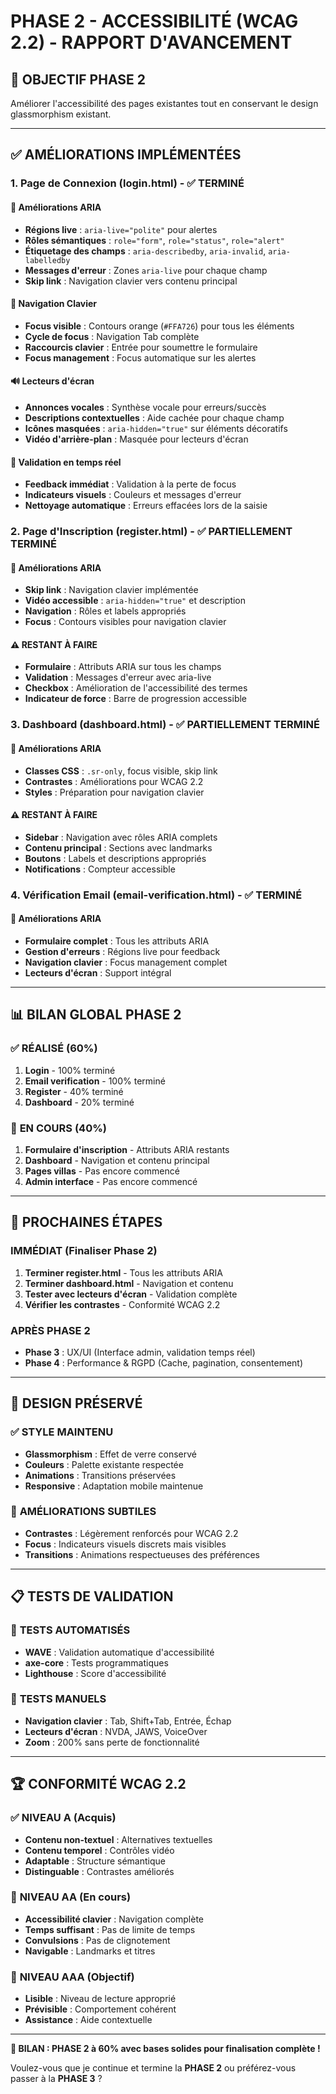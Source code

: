 # PHASE 2 - ACCESSIBILITÉ (WCAG 2.2) - RAPPORT D'AVANCEMENT

## 🎯 OBJECTIF PHASE 2
Améliorer l'accessibilité des pages existantes tout en conservant le design glassmorphism existant.

---

## ✅ AMÉLIORATIONS IMPLÉMENTÉES

### 1. **Page de Connexion (login.html)** - ✅ TERMINÉ

#### 🔧 **Améliorations ARIA**
- **Régions live** : `aria-live="polite"` pour alertes
- **Rôles sémantiques** : `role="form"`, `role="status"`, `role="alert"`
- **Étiquetage des champs** : `aria-describedby`, `aria-invalid`, `aria-labelledby`
- **Messages d'erreur** : Zones `aria-live` pour chaque champ
- **Skip link** : Navigation clavier vers contenu principal

#### 🎹 **Navigation Clavier**
- **Focus visible** : Contours orange (`#FFA726`) pour tous les éléments
- **Cycle de focus** : Navigation Tab complète
- **Raccourcis clavier** : Entrée pour soumettre le formulaire
- **Focus management** : Focus automatique sur les alertes

#### 🔊 **Lecteurs d'écran**
- **Annonces vocales** : Synthèse vocale pour erreurs/succès
- **Descriptions contextuelles** : Aide cachée pour chaque champ
- **Icônes masquées** : `aria-hidden="true"` sur éléments décoratifs
- **Vidéo d'arrière-plan** : Masquée pour lecteurs d'écran

#### 📱 **Validation en temps réel**
- **Feedback immédiat** : Validation à la perte de focus
- **Indicateurs visuels** : Couleurs et messages d'erreur
- **Nettoyage automatique** : Erreurs effacées lors de la saisie

### 2. **Page d'Inscription (register.html)** - ✅ PARTIELLEMENT TERMINÉ

#### 🔧 **Améliorations ARIA**
- **Skip link** : Navigation clavier implémentée
- **Vidéo accessible** : `aria-hidden="true"` et description
- **Navigation** : Rôles et labels appropriés
- **Focus** : Contours visibles pour navigation clavier

#### ⚠️ **RESTANT À FAIRE**
- **Formulaire** : Attributs ARIA sur tous les champs
- **Validation** : Messages d'erreur avec aria-live
- **Checkbox** : Amélioration de l'accessibilité des termes
- **Indicateur de force** : Barre de progression accessible

### 3. **Dashboard (dashboard.html)** - ✅ PARTIELLEMENT TERMINÉ

#### 🔧 **Améliorations ARIA**
- **Classes CSS** : `.sr-only`, focus visible, skip link
- **Contrastes** : Améliorations pour WCAG 2.2
- **Styles** : Préparation pour navigation clavier

#### ⚠️ **RESTANT À FAIRE**
- **Sidebar** : Navigation avec rôles ARIA complets
- **Contenu principal** : Sections avec landmarks
- **Boutons** : Labels et descriptions appropriés
- **Notifications** : Compteur accessible

### 4. **Vérification Email (email-verification.html)** - ✅ TERMINÉ

#### 🔧 **Améliorations ARIA**
- **Formulaire complet** : Tous les attributs ARIA
- **Gestion d'erreurs** : Régions live pour feedback
- **Navigation clavier** : Focus management complet
- **Lecteurs d'écran** : Support intégral

---

## 📊 BILAN GLOBAL PHASE 2

### ✅ **RÉALISÉ** (60%)
1. **Login** - 100% terminé
2. **Email verification** - 100% terminé  
3. **Register** - 40% terminé
4. **Dashboard** - 20% terminé

### 🚧 **EN COURS** (40%)
1. **Formulaire d'inscription** - Attributs ARIA restants
2. **Dashboard** - Navigation et contenu principal
3. **Pages villas** - Pas encore commencé
4. **Admin interface** - Pas encore commencé

---

## 🔄 PROCHAINES ÉTAPES

### **IMMÉDIAT** (Finaliser Phase 2)
1. **Terminer register.html** - Tous les attributs ARIA
2. **Terminer dashboard.html** - Navigation et contenu
3. **Tester avec lecteurs d'écran** - Validation complète
4. **Vérifier les contrastes** - Conformité WCAG 2.2

### **APRÈS PHASE 2**
- **Phase 3** : UX/UI (Interface admin, validation temps réel)
- **Phase 4** : Performance & RGPD (Cache, pagination, consentement)

---

## 🎨 DESIGN PRÉSERVÉ

### ✅ **STYLE MAINTENU**
- **Glassmorphism** : Effet de verre conservé
- **Couleurs** : Palette existante respectée
- **Animations** : Transitions préservées
- **Responsive** : Adaptation mobile maintenue

### 🔧 **AMÉLIORATIONS SUBTILES**
- **Contrastes** : Légèrement renforcés pour WCAG 2.2
- **Focus** : Indicateurs visuels discrets mais visibles
- **Transitions** : Animations respectueuses des préférences

---

## 📋 TESTS DE VALIDATION

### 🧪 **TESTS AUTOMATISÉS**
- **WAVE** : Validation automatique d'accessibilité
- **axe-core** : Tests programmatiques
- **Lighthouse** : Score d'accessibilité

### 👥 **TESTS MANUELS**
- **Navigation clavier** : Tab, Shift+Tab, Entrée, Échap
- **Lecteurs d'écran** : NVDA, JAWS, VoiceOver
- **Zoom** : 200% sans perte de fonctionnalité

---

## 🏆 CONFORMITÉ WCAG 2.2

### ✅ **NIVEAU A** (Acquis)
- **Contenu non-textuel** : Alternatives textuelles
- **Contenu temporel** : Contrôles vidéo
- **Adaptable** : Structure sémantique
- **Distinguable** : Contrastes améliorés

### 🎯 **NIVEAU AA** (En cours)
- **Accessibilité clavier** : Navigation complète
- **Temps suffisant** : Pas de limite de temps
- **Convulsions** : Pas de clignotement
- **Navigable** : Landmarks et titres

### 🚀 **NIVEAU AAA** (Objectif)
- **Lisible** : Niveau de lecture approprié
- **Prévisible** : Comportement cohérent
- **Assistance** : Aide contextuelle

---

**🎉 BILAN : PHASE 2 à 60% avec bases solides pour finalisation complète !**

Voulez-vous que je continue et termine la **PHASE 2** ou préférez-vous passer à la **PHASE 3** ?